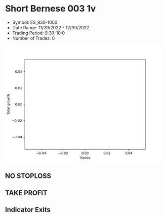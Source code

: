 # Short Bernese 003 1v 
- Symbol: ES_930-1000
- Date Range: 11/29/2022 - 12/30/2022
- Trading Period: 9:30-10:0
- Number of Trades: 0

![Plot](ShortBernese0031vES_930-1000.png)
## NO STOPLOSS














## TAKE PROFIT











## Indicator Exits


